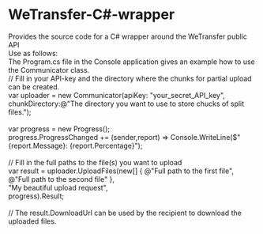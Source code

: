 # WeTransfer-C#-wrapper
Provides the source code for a C# wrapper around the WeTransfer public API<br/>
Use as follows:<br/>
The Program.cs file in the Console application gives an example how to use the Communicator class.<br/>
 // Fill in your API-key and the directory where the chunks for partial upload can be created.<br/>
  var uploader = new Communicator(apiKey: "your_secret_API_key",<br/>
                                  chunkDirectory:@"The directory you want to use to store chucks of split files.");<br/>
  <br/>
  var progress = new Progress<ProgressReport>();<br/>
  progress.ProgressChanged += (sender,report) => Console.WriteLine($"{report.Message}: {report.Percentage}");<br/>
  <br/>
// Fill in the full paths to the file(s) you want to upload<br/>
  var result = uploader.UploadFiles(new[] { @"Full path to the first file",<br/>
                                            @"Full path to the second file" },<br/>
                                    "My beautiful upload request",<br/>
                                     progress).Result;<br/>
  <br/>
// The result.DownloadUrl can be used by the recipient to download the uploaded files.
